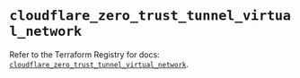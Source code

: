 # `cloudflare_zero_trust_tunnel_virtual_network`

Refer to the Terraform Registry for docs: [`cloudflare_zero_trust_tunnel_virtual_network`](https://registry.terraform.io/providers/cloudflare/cloudflare/4.45.0/docs/resources/zero_trust_tunnel_virtual_network).
